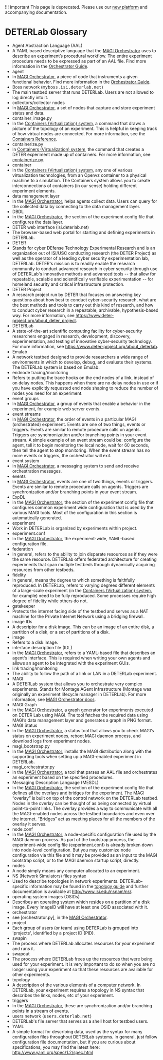 
!!! important
    This page is deprecated. Please use our <a href="https://launch.mod.deterlab.net/">new platform</a> and accompanying documentation.

# DETERLab Glossary
<ul class="definition-list">
  <li class="term">Agent Abstraction Language (AAL)</li>
  <li class="definition">A YAML based descriptive language that the <a href="../orchestrator/orchestrator-quickstart/">MAGI Orchestrator</a> uses to describe an experiment’s procedural workflow. The entire experiment procedure needs to be expressed as part of an AAL file. Find more information in the <a href="../orchestrator/orchestrator-guide/#step-1-write-the-aal-file">Orchestrator Guide</a>.</li>
  <li class="term">agent</li>
  <li class="definition">In <a href="../orchestrator/orchestrator-quickstart/">MAGI Orchestrator</a>, a piece of code that instruments a given functional behavior. Find more information in the <a href="../orchestrator/orchestrator-guide/#Agents">Orchestrator Guide</a>.</li>
  <li class="term">Boss network (<tt>myboss.isi.deterlab.net</tt>)</li>
  <li class="definition">The main testbed server that runs DETERLab. Users are not allowed to log directly into it.</li>
  <li class="term">collectors/collector nodes</li>
  <li class="definition">In <a href="../orchestrator/orchestrator-quickstart/">MAGI Orchestrator</a>, a set of nodes that capture and store experiment status and data.</li>
  <li class="term">container_image.py</li>
  <li class="definition">In the <a href="../containers/containers-quickstart/">Containers (Virtualization) system</a>, a command that draws a picture of the topology of an experiment. This is helpful in keeping track of how virtual nodes are connected. For more information, see the <a href="../containers/containers-reference/#container_image.py">Containers Reference</a>.</li>
  <li class="term">containerize.py</li>
  <li class="definition">In <a href="../containers/containers-quickstart/">Containers (Virtualization) system</a>, the command that creates a DETER experiment made up of containers. For more information, see <a href="../containers/containers-reference/#containerizepy">containerize.py</a>.</li>
  <li class="term">container</li>
  <li class="definition">In the <a href="../containers/containers-quickstart/">Containers (Virtualization) system</a>, any one of various virtualization technologies, from an Openvz container to a physical machine to a simulation. The Containers system allows you to create interconnections of containers (in our sense) holding different experiment elements.</li>
  <li class="term">data management layer</li>
  <li class="definition">In the <a href="../orchestrator/orchestrator-quickstart/">MAGI Orchestrator</a>, helps agents collect data. Users can query for the collected data by connecting to the data management layer.</li>
  <li class="term">DBDL</li>
  <li class="definition">In the <a href="../orchestrator/orchestrator-quickstart/">MAGI Orchestrator</a>, the section of the experiment config file that configures the data layer.</li>
  <li class="term">DETER web interface (isi.deterlab.net)</li>
  <li class="definition">The browser-based web portal for starting and defining experiments in DETERLab. </li>
  <li class="term">DETER</li>
  <li class="definition">Stands for cyber DEfense Technology Experimental Research and is an organization out of ISI/USC conducting research (the DETER Project) as well as the operator of a leading cyber security experimentation lab, DETERLab. DETER's mission is to readily enable the research community to conduct advanced research in cyber security through use of DETERLab's innovative methods and advanced tools -- that allow for repeatable, scalable and scientifically verifiable experimentation -- for homeland security and critical infrastructure protection.</li>
  <li class="term">DETER Project</li>
  <li class="definition">A research project run by DETER that focuses on answering key questions about how best to conduct cyber-security research, what are the best methods and tools to carry out this kind of research, and how to conduct cyber research in a repeatable, archivable, hypothesis-based way. For more information, see <a href="https://www.deter-project.org/about_deter_project" class="ext-link">https://www.deter-project.org/about_deter_project</a>.</li>
  <li class="term">DETERLab</li>
  <li class="definition">A state-of-the-art scientific computing facility for cyber-security researchers engaged in research, development, discovery, experimentation, and testing of innovative cyber-security technology. For more information, see <a href="https://www.deter-project.org/about_deterlab" class="ext-link">https://www.deter-project.org/about_deterlab</a>.</li>
  <li class="term">Emulab</li>
  <li class="definition">A network testbed designed to provide researchers a wide range of environments in which to develop, debug, and evaluate their systems. The DETERLab system is based on Emulab.</li>
  <li class="term">endnode tracing/monitoring</li>
  <li class="definition">Refers to putting the trace hooks on the end nodes of a link, instead of on delay nodes. This happens when there are no delay nodes in use or if you have explicitly requested end node shaping to reduce the number of nodes you need for an experiment.</li>
  <li class="term">event groups</li>
  <li class="definition">In <a href="../orchestrator/orchestrator-quickstart/">MAGI Orchestrator</a>, a group of events that enable a behavior in the experiment, for example web server events.</li>
  <li class="term">event streams</li>
  <li class="definition">In <a href="../orchestrator/orchestrator-quickstart/">MAGI Orchestrator</a>, the order of events in a particular MAGI (orchestrated) experiment. Events are one of two things, events or triggers. Events are similar to remote procedure calls on agents. Triggers are synchronization and/or branching points in your event stream.  A simple example of an event stream could be: configure the agent, tell it to begin monitoring the local node, wait for 60 seconds, then tell the agent to stop monitoring. When the event stream has no more events or triggers, the orchestrator will exit.</li>
  <li class="term">event system</li>
  <li class="definition">In <a href="../orchestrator/orchestrator-quickstart/">MAGI Orchestrator</a>, a messaging system to send and receive orchestration messages.</li>
  <li class="term">events</li>
  <li class="definition">In <a href="../orchestrator/orchestrator-quickstart/">MAGI Orchestrator</a>, events are one of two things, events or triggers. Events are similar to remote procedure calls on agents. Triggers are synchronization and/or branching points in your event stream. </li>
  <li class="term">ExpDL</li>
  <li class="definition">In the <a href="../orchestrator/orchestrator-quickstart/">MAGI Orchestrator</a>, the section of the experiment config file that configures common experiment wide configuration that is used by the various MAGI tools. Most of the configuration in this section is automatically generated.</li>
  <li class="term">experiment</li>
  <li class="definition">Work in DETERLab is organized by experiments within project.</li>
  <li class="term">experiment.conf</li>
  <li class="definition">In the <a href="../orchestrator/orchestrator-quickstart/">MAGI Orchestrator</a>, the experiment-wide, YAML-based configuration file.</li>
  <li class="term">federation</li>
  <li class="definition">In general, refers to the ability to join disparate resources as if they were the same resource. DETERLab offers federated  architecture for creating experiments that span multiple testbeds through dynamically acquiring resources from other testbeds. </li>
  <li class="term">fidelity</li>
  <li class="definition">In general, means the degree to which something is faithfully reproduced. In DETERLab, refers to varying degrees different elements of a large-scale experiment (in the <a href="../containers/containers-quickstart/">Containers (Virtualization) system</a>, for example) need to be fully reproduced. Some processes require high degree of fidelity while others do not. </li>
  <li class="term">gatekeeper</li>
  <li class="definition">Protects the internet facing side of the testbed and serves as a NAT machine for the Private Internet Network using a bridging firewall. </li>
  <li class="term">image IDs</li>
  <li class="definition">A descriptor for a disk image. This can be an image of an entire disk, a partition of a disk, or a set of partitions of a disk.</li>
  <li class="term">image</li>
  <li class="definition">Refers to a disk image.</li>
  <li class="term">interface description file (IDL)</li>
  <li class="definition">In the <a href="../orchestrator/orchestrator-quickstart/">MAGI Orchestrator</a>, refers to a YAML-based file that describes an agent's interface. This is required when writing your own agents and allows an agent to be integrated with the experiment GUIs.</li>
  <li class="term">link tracing/monitoring</li>
  <li class="definition">The ability to follow the path of a link or LAN in a DETERLab experiment.</li>
  <li class="term">MAGI</li>
  <li class="definition">A DETERLab system that allows you to orchestrate very complex experiments. Stands for Montage AGent Infrastructure (Montage was originally an experiment lifecycle manager in DETERLab). For more information, see <a href="../orchestrator/orchestrator-quickstart/">MAGI Orchestrator docs</a>.</li>
  <li class="term">MAGI Graph</li>
  <li class="definition">In the <a href="../orchestrator/orchestrator-quickstart/">MAGI Orchestrator</a>, a graph generator for experiments executed on DETER Lab using MAGI. The tool fetches the required data using MAGI’s data management layer and generates a graph in PNG format.</li>
  <li class="term">MAGI Status</li>
  <li class="definition">In the <a href="../orchestrator/orchestrator-quickstart/">MAGI Orchestrator</a>, a status tool that allows you to check MAGI’s status on experiment nodes, reboot MAGI daemon process, and download logs from experiment nodes.</li>
  <li class="term">magi_bootstrap.py</li>
  <li class="definition">In the <a href="../orchestrator/orchestrator-quickstart/">MAGI Orchestrator</a>, installs the MAGI distribution along with the supporting tools when setting up a MAGI-enabled experiment in DETERLab.</li>
  <li class="term">magi_orchestrator.py</li>
  <li class="definition">In the <a href="../orchestrator/orchestrator-quickstart/">MAGI Orchestrator</a>, a tool that parses an AAL file and orchestrates an experiment based on the specified procedures.</li>
  <li class="term">Messaging Description Language (MESDL)</li>
  <li class="definition">In the <a href="../orchestrator/orchestrator-quickstart/">MAGI Orchestrator</a>, the section of the experiment config file that defines all the overlays and bridges for the experiment. The MAGI “overlay” is built on top of the control network on the DETERLab testbed. Nodes in the overlay can be thought of as being connected by virtual point-to-point links. The overlay provides a way to communicate with all the MAGI-enabled nodes across the testbed boundaries and even over the internet. “Bridges” act as meeting places for all the members of the overlay it serves.</li>
  <li class="term">node.conf</li>
  <li class="definition">In the <a href="../orchestrator/orchestrator-quickstart/">MAGI Orchestrator</a>, a node-specific configuration file used by the MAGI daemon process. As part of the bootstrap process, the experiment-wide config file (experiment.conf) is already broken down into node-level configuration. But you may customize node configuration via this file and it may be provided as an input to the MAGI bootstrap script, or to the MAGI daemon startup script, directly.</li>
  <li class="term">nodes</li>
  <li class="definition">A node simply means any computer allocated to an experiment.</li>
  <li class="term">NS (Network Simulators) files syntax</li>
  <li class="definition">Used to describe topologies in network experiments. DETERLab-specific information may be found in the <a href="../core/topology/">topology guide</a> and further documentation is available at <a href="http://www.isi.edu/nsnam/ns/" class="ext-link">http://www.isi.edu/nsnam/ns/</a>.</li>
  <li class="term">operating system images (OSIDs)</li>
  <li class="definition">Describes an operating system which resides on a partition of a disk image. Every ImageID will have at least one OSID associated with it.</li>
  <li class="term">orchestrator</li>
  <li class="definition">see [orchestrator.py], in the <a href="../orchestrator/orchestrator-quickstart/">MAGI Orchestrator</a>.</li>
  <li class="term">project</li>
  <li class="definition">Each group of users (or team) using DETERLab is grouped into 'projects', identified by a project ID (PID).</li>
  <li class="term">swapin</li>
  <li class="definition">The process where DETERLab allocates resources for your experiment and runs it.</li>
  <li class="term">swapout</li>
  <li class="definition">The process where DETERLab frees up the resources that were being used for your experiment. It is very important to do so when you are no longer using your experiment so that these resources are available for other experiments.</li>
  <li class="term">topology</li>
  <li class="definition">A description of the various elements of a computer network. In DETERLab, your experiment requires a topology in NS syntax that describes the links, nodes, etc of your experiment.</li>
  <li class="term">triggers</li>
  <li class="definition">In the <a href="../orchestrator/orchestrator-quickstart/">MAGI Orchestrator</a>, these are synchronization and/or branching points in a stream of events.</li>
  <li class="term">users network (<tt>users.deterlab.net</tt>)</li>
  <li class="definition">DETERLab's file server that serves as a shell host for testbed users. </li>
  <li class="term">YAML</li>
  <li class="definition">A simple format for describing data, used as the syntax for many configuration files throughout DETERLab systems. In general, just follow configuration file documentation, but if you are curious about specifications, you may find the latest here: <a href="http://www.yaml.org/spec/1.2/spec.html" class="ext-link">http://www.yaml.org/spec/1.2/spec.html</a></li>
</dl>

